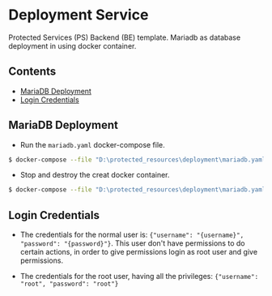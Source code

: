 # Deployment Service
Protected Services (PS) Backend (BE) template. Mariadb as database deployment in using docker container.

## Contents
- [MariaDB Deployment](#mariadb-deployment)
- [Login Credentials](#login-credentials)


## MariaDB Deployment
- Run the ```mariadb.yaml``` docker-compose file.
```bash
$ docker-compose --file "D:\protected_resources\deployment\mariadb.yaml" up -d
```

- Stop and destroy the creat docker container.
```bash
$ docker-compose --file "D:\protected_resources\deployment\mariadb.yaml" down
```

## Login Credentials
- The credentials for the normal user is:
```{"username": "{username}", "password": "{password}"}```.
This user don't have permissions to do certain actions, in order to give permissions login as root user and give permissions.

- The credentials for the root user, having all the privileges:
```{"username": "root", "password": "root"}```
